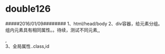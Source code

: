 # double126
#####2016/01/09########
1、html/head/body
2、div容器，给元素分组。组内元素具有相同属性。。待续，测试不同元素,<lang>,<article>,<nav>
3、全局属性..class,id
